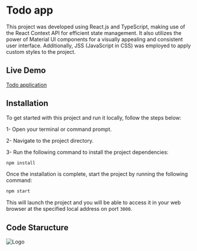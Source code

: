 # Todo app

This project was developed using React.js and TypeScript, making use of the React Context API for efficient state management. It also utilizes the power of Material UI components for a visually appealing and consistent user interface. Additionally, JSS (JavaScript in CSS) was employed to apply custom styles to the project.



## Live Demo

[Todo application](https://todo-fawn-rho.vercel.app/)

## Installation
To get started with this project and run it locally, follow the steps below:

1- Open your terminal or command prompt.

2- Navigate to the project directory.

3- Run the following command to install the project dependencies:

```bash
npm install
```
Once the installation is complete, start the project by running the following command:
```bash
npm start
```
This will launch the project and you will be able to access it in your web browser at the specified local address on port `3000`.
## Code Staructure

![Logo](https://i.ibb.co/0KZ1KVP/Screenshot-2023-05-31-at-10-43-52-AM.png)
